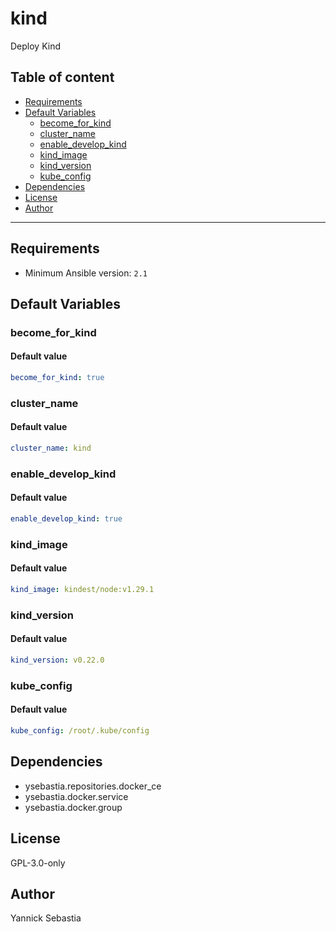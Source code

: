 # kind

Deploy Kind

## Table of content

- [Requirements](#requirements)
- [Default Variables](#default-variables)
  - [become_for_kind](#become_for_kind)
  - [cluster_name](#cluster_name)
  - [enable_develop_kind](#enable_develop_kind)
  - [kind_image](#kind_image)
  - [kind_version](#kind_version)
  - [kube_config](#kube_config)
- [Dependencies](#dependencies)
- [License](#license)
- [Author](#author)

---

## Requirements

- Minimum Ansible version: `2.1`

## Default Variables

### become_for_kind

#### Default value

```YAML
become_for_kind: true
```

### cluster_name

#### Default value

```YAML
cluster_name: kind
```

### enable_develop_kind

#### Default value

```YAML
enable_develop_kind: true
```

### kind_image

#### Default value

```YAML
kind_image: kindest/node:v1.29.1
```

### kind_version

#### Default value

```YAML
kind_version: v0.22.0
```

### kube_config

#### Default value

```YAML
kube_config: /root/.kube/config
```



## Dependencies

- ysebastia.repositories.docker_ce
- ysebastia.docker.service
- ysebastia.docker.group

## License

GPL-3.0-only

## Author

Yannick Sebastia
